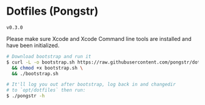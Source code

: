 Dotfiles (Pongstr)
===

`v0.3.0`

Please make sure Xcode and Xcode Command line tools are installed and have been
initialized.

```bash
# Download bootstrap and run it
$ curl -L -o bootstrap.sh https://raw.githubusercontent.com/pongstr/dotfiles/master/bootstrap.sh \
  && chmod +x bootstrap.sh \
  && ./bootstrap.sh

# It'll log you out after bootstrap, log back in and changedir
# to `opt/dotfiles` then run:
$ ./pongstr -h
```
